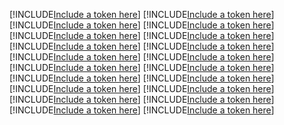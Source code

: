 [!INCLUDE[Include a token here](refs1528096849295/r1.md)]
[!INCLUDE[Include a token here](refs1528096849295/r2.md)]
[!INCLUDE[Include a token here](refs1528096849295/r3.md)]
[!INCLUDE[Include a token here](refs1528096849295/r4.md)]
[!INCLUDE[Include a token here](refs1528096849295/r5.md)]
[!INCLUDE[Include a token here](refs1528096849295/r6.md)]
[!INCLUDE[Include a token here](refs1528096849295/r7.md)]
[!INCLUDE[Include a token here](refs1528096849295/r8.md)]
[!INCLUDE[Include a token here](refs1528096849295/r9.md)]
[!INCLUDE[Include a token here](refs1528096849295/r10.md)]
[!INCLUDE[Include a token here](refs1528096849295/r11.md)]
[!INCLUDE[Include a token here](refs1528096849295/r12.md)]
[!INCLUDE[Include a token here](refs1528096849295/r13.md)]
[!INCLUDE[Include a token here](refs1528096849295/r14.md)]
[!INCLUDE[Include a token here](refs1528096849295/r15.md)]
[!INCLUDE[Include a token here](refs1528096849295/r16.md)]
[!INCLUDE[Include a token here](refs1528096849295/r17.md)]
[!INCLUDE[Include a token here](refs1528096849295/r18.md)]
[!INCLUDE[Include a token here](refs1528096849295/r19.md)]
[!INCLUDE[Include a token here](refs1528096849295/r20.md)]